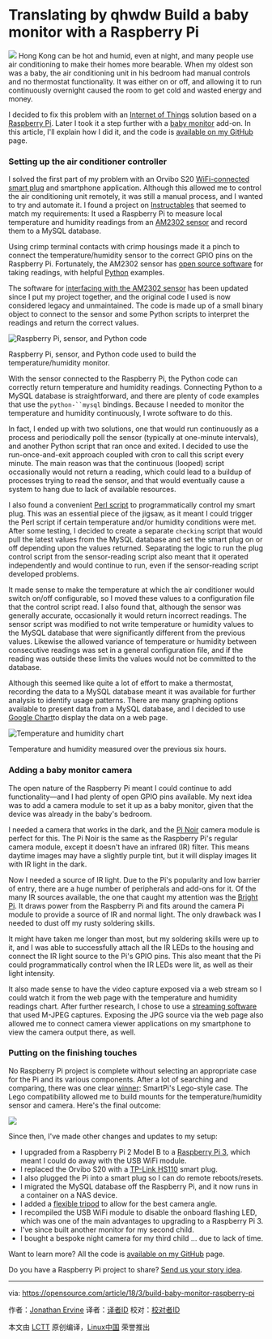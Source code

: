 Translating by qhwdw
Build a baby monitor with a Raspberry Pi
======

![](https://opensource.com/sites/default/files/styles/image-full-size/public/lead-images/baby-chick-egg.png?itok=RcFfqdbA)
Hong Kong can be hot and humid, even at night, and many people use air conditioning to make their homes more bearable. When my oldest son was a baby, the air conditioning unit in his bedroom had manual controls and no thermostat functionality. It was either on or off, and allowing it to run continuously overnight caused the room to get cold and wasted energy and money.

I decided to fix this problem with an [Internet of Things][1] solution based on a [Raspberry Pi][2]. Later I took it a step further with a [baby monitor][3] add-on. In this article, I'll explain how I did it, and the code is [available on my GitHub][4] page.

### Setting up the air conditioner controller

I solved the first part of my problem with an Orvibo S20 [WiFi-connected smart plug][5] and smartphone application. Although this allowed me to control the air conditioning unit remotely, it was still a manual process, and I wanted to try and automate it. I found a project on [Instructables][6] that seemed to match my requirements: It used a Raspberry Pi to measure local temperature and humidity readings from an [AM2302 sensor][7] and record them to a MySQL database.

Using crimp terminal contacts with crimp housings made it a pinch to connect the temperature/humidity sensor to the correct GPIO pins on the Raspberry Pi. Fortunately, the AM2302 sensor has [open source software][8] for taking readings, with helpful [Python][9] examples.

The software for [interfacing with the AM2302 sensor][10] has been updated since I put my project together, and the original code I used is now considered legacy and unmaintained. The code is made up of a small binary object to connect to the sensor and some Python scripts to interpret the readings and return the correct values.

![Raspberry Pi, sensor, and Python code][12]

Raspberry Pi, sensor, and Python code used to build the temperature/humidity monitor.

With the sensor connected to the Raspberry Pi, the Python code can correctly return temperature and humidity readings. Connecting Python to a MySQL database is straightforward, and there are plenty of code examples that use the `python-``mysql` bindings. Because I needed to monitor the temperature and humidity continuously, I wrote software to do this.

In fact, I ended up with two solutions, one that would run continuously as a process and periodically poll the sensor (typically at one-minute intervals), and another Python script that ran once and exited. I decided to use the run-once-and-exit approach coupled with cron to call this script every minute. The main reason was that the continuous (looped) script occasionally would not return a reading, which could lead to a buildup of processes trying to read the sensor, and that would eventually cause a system to hang due to lack of available resources.

I also found a convenient [Perl script][13] to programmatically control my smart plug. This was an essential piece of the jigsaw, as it meant I could trigger the Perl script if certain temperature and/or humidity conditions were met. After some testing, I decided to create a separate `checking` script that would pull the latest values from the MySQL database and set the smart plug on or off depending upon the values returned. Separating the logic to run the plug control script from the sensor-reading script also meant that it operated independently and would continue to run, even if the sensor-reading script developed problems.

It made sense to make the temperature at which the air conditioner would switch on/off configurable, so I moved these values to a configuration file that the control script read. I also found that, although the sensor was generally accurate, occasionally it would return incorrect readings. The sensor script was modified to not write temperature or humidity values to the MySQL database that were significantly different from the previous values. Likewise the allowed variance of temperature or humidity between consecutive readings was set in a general configuration file, and if the reading was outside these limits the values would not be committed to the database.

Although this seemed like quite a lot of effort to make a thermostat, recording the data to a MySQL database meant it was available for further analysis to identify usage patterns. There are many graphing options available to present data from a MySQL database, and I decided to use [Google Chart][14]to display the data on a web page.

![Temperature and humidity chart][16]

Temperature and humidity measured over the previous six hours.

### Adding a baby monitor camera

The open nature of the Raspberry Pi meant I could continue to add functionality—and I had plenty of open GPIO pins available. My next idea was to add a camera module to set it up as a baby monitor, given that the device was already in the baby's bedroom.

I needed a camera that works in the dark, and the [Pi Noir][17] camera module is perfect for this. The Pi Noir is the same as the Raspberry Pi's regular camera module, except it doesn't have an infrared (IR) filter. This means daytime images may have a slightly purple tint, but it will display images lit with IR light in the dark.

Now I needed a source of IR light. Due to the Pi's popularity and low barrier of entry, there are a huge number of peripherals and add-ons for it. Of the many IR sources available, the one that caught my attention was the [Bright Pi][18]. It draws power from the Raspberry Pi and fits around the camera Pi module to provide a source of IR and normal light. The only drawback was I needed to dust off my rusty soldering skills.

It might have taken me longer than most, but my soldering skills were up to it, and I was able to successfully attach all the IR LEDs to the housing and connect the IR light source to the Pi's GPIO pins. This also meant that the Pi could programmatically control when the IR LEDs were lit, as well as their light intensity.

It also made sense to have the video capture exposed via a web stream so I could watch it from the web page with the temperature and humidity readings chart. After further research, I chose to use a [streaming software][19] that used M-JPEG captures. Exposing the JPG source via the web page also allowed me to connect camera viewer applications on my smartphone to view the camera output there, as well.

### Putting on the finishing touches

No Raspberry Pi project is complete without selecting an appropriate case for the Pi and its various components. After a lot of searching and comparing, there was one clear [winner][20]: SmartPi's Lego-style case. The Lego compatibility allowed me to build mounts for the temperature/humidity sensor and camera. Here's the final outcome:

![](https://opensource.com/sites/default/files/styles/panopoly_image_original/public/u128651/pibabymonitor_case.png?itok=_ofyN73a)

Since then, I've made other changes and updates to my setup:

  * I upgraded from a Raspberry Pi 2 Model B to a [Raspberry Pi 3][21], which meant I could do away with the USB WiFi module.
  * I replaced the Orvibo S20 with a [TP-Link HS110][22] smart plug.
  * I also plugged the Pi into a smart plug so I can do remote reboots/resets.
  * I migrated the MySQL database off the Raspberry Pi, and it now runs in a container on a NAS device.
  * I added a [flexible tripod][23] to allow for the best camera angle.
  * I recompiled the USB WiFi module to disable the onboard flashing LED, which was one of the main advantages to upgrading to a Raspberry Pi 3.
  * I've since built another monitor for my second child.
  * I bought a bespoke night camera for my third child … due to lack of time.



Want to learn more? All the code is [available on my GitHub][4] page.

Do you have a Raspberry Pi project to share? [Send us your story idea][24].

--------------------------------------------------------------------------------

via: https://opensource.com/article/18/3/build-baby-monitor-raspberry-pi

作者：[Jonathan Ervine][a]
译者：[译者ID](https://github.com/译者ID)
校对：[校对者ID](https://github.com/校对者ID)

本文由 [LCTT](https://github.com/LCTT/TranslateProject) 原创编译，[Linux中国](https://linux.cn/) 荣誉推出

[a]:https://opensource.com/users/jervine
[1]:https://opensource.com/tags/internet-things
[2]:https://opensource.com/tags/raspberry-pi
[3]:https://opensource.com/article/17/9/gonimo
[4]:https://github.com/jervine/rpi-temp-humid-monitor
[5]:https://www.amazon.co.uk/marsboy-S20-Automation-Control-Smartphone/dp/B01LXKPUDK/ref=sr_1_1/258-6082934-2585109?ie=UTF8&qid=1520578769&sr=8-1&keywords=orvibo+s20
[6]:http://www.instructables.com/id/Raspberry-Pi-Temperature-Humidity-Network-Monitor/
[7]:https://www.adafruit.com/product/393
[8]:https://github.com/adafruit/Adafruit_Python_DHT
[9]:https://opensource.com/tags/python
[10]:https://github.com/adafruit/Adafruit-Raspberry-Pi-Python-Code/tree/legacy/Adafruit_DHT_Driver_Python
[11]:/file/390916
[12]:https://opensource.com/sites/default/files/styles/panopoly_image_original/public/u128651/pibabymonitor_materials.png?itok=2w03CdKM (Raspberry Pi, sensor, and Python code)
[13]:https://github.com/franc-carter/bauhn-wifi
[14]:https://developers.google.com/chart/
[15]:/file/390876
[16]:https://opensource.com/sites/default/files/styles/panopoly_image_original/public/u128651/pibabymonitor_temp-humidity.png?itok=2jqtQU0x (Temperature and humidity chart)
[17]:https://www.raspberrypi.org/products/pi-noir-camera-v2/
[18]:https://www.pi-supply.com/product/bright-pi-bright-white-ir-camera-light-raspberry-pi/
[19]:https://elinux.org/RPi-Cam-Web-Interface
[20]:https://smarticase.com/collections/all/products/smartipi-kit-3
[21]:https://opensource.com/article/18/3/raspberry-pi-3b-model-news
[22]:https://www.tp-link.com/uk/products/details/cat-5258_HS110.html
[23]:https://www.amazon.com/Flexpod-Flexible-Tripod-Discontinued-Manufacturer/dp/B000JC8WYA
[24]:http://opensource.com/story
